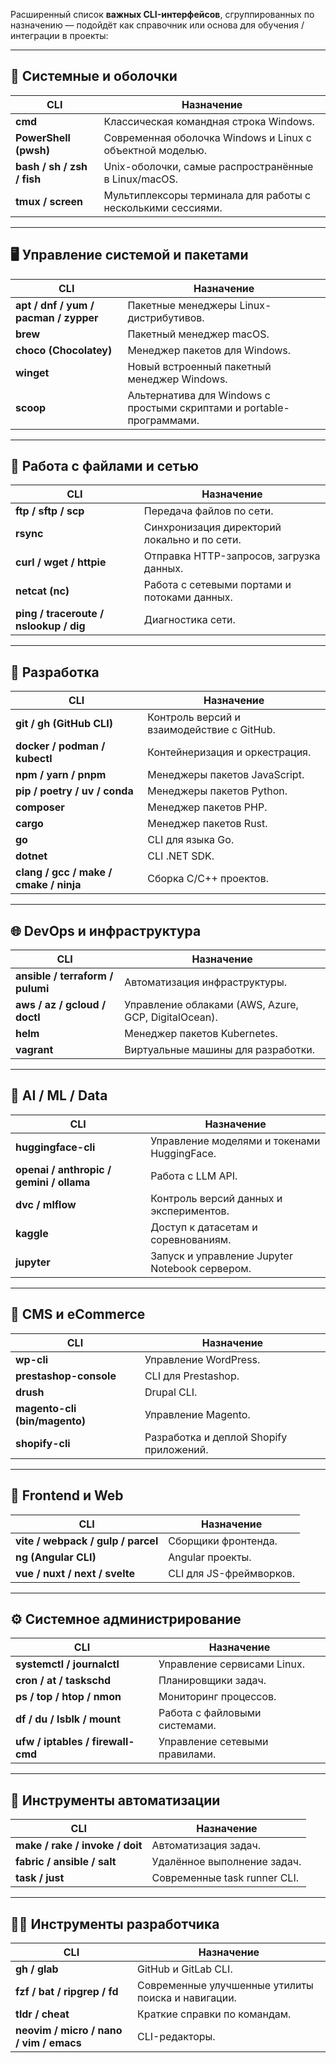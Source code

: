 Расширенный список **важных CLI-интерфейсов**, сгруппированных по назначению — подойдёт как справочник или основа для обучения / интеграции в проекты:

---

## 🧰 **Системные и оболочки**

| CLI                        | Назначение                                                  |
| -------------------------- | ----------------------------------------------------------- |
| **cmd**                    | Классическая командная строка Windows.                      |
| **PowerShell (pwsh)**      | Современная оболочка Windows и Linux с объектной моделью.   |
| **bash / sh / zsh / fish** | Unix-оболочки, самые распространённые в Linux/macOS.        |
| **tmux / screen**          | Мультиплексоры терминала для работы с несколькими сессиями. |

---

## 🖥 **Управление системой и пакетами**

| CLI                                   | Назначение                                                            |
| ------------------------------------- | --------------------------------------------------------------------- |
| **apt / dnf / yum / pacman / zypper** | Пакетные менеджеры Linux-дистрибутивов.                               |
| **brew**                              | Пакетный менеджер macOS.                                              |
| **choco (Chocolatey)**                | Менеджер пакетов для Windows.                                         |
| **winget**                            | Новый встроенный пакетный менеджер Windows.                           |
| **scoop**                             | Альтернатива для Windows с простыми скриптами и portable-программами. |

---

## 💾 **Работа с файлами и сетью**

| CLI                                    | Назначение                                   |
| -------------------------------------- | -------------------------------------------- |
| **ftp / sftp / scp**                   | Передача файлов по сети.                     |
| **rsync**                              | Синхронизация директорий локально и по сети. |
| **curl / wget / httpie**               | Отправка HTTP-запросов, загрузка данных.     |
| **netcat (nc)**                        | Работа с сетевыми портами и потоками данных. |
| **ping / traceroute / nslookup / dig** | Диагностика сети.                            |

---

## 🧱 **Разработка**

| CLI                                    | Назначение                                 |
| -------------------------------------- | ------------------------------------------ |
| **git / gh (GitHub CLI)**              | Контроль версий и взаимодействие с GitHub. |
| **docker / podman / kubectl**          | Контейнеризация и оркестрация.             |
| **npm / yarn / pnpm**                  | Менеджеры пакетов JavaScript.              |
| **pip / poetry / uv / conda**          | Менеджеры пакетов Python.                  |
| **composer**                           | Менеджер пакетов PHP.                      |
| **cargo**                              | Менеджер пакетов Rust.                     |
| **go**                                 | CLI для языка Go.                          |
| **dotnet**                             | CLI .NET SDK.                              |
| **clang / gcc / make / cmake / ninja** | Сборка C/C++ проектов.                     |

---

## 🌐 **DevOps и инфраструктура**

| CLI                              | Назначение                                           |
| -------------------------------- | ---------------------------------------------------- |
| **ansible / terraform / pulumi** | Автоматизация инфраструктуры.                        |
| **aws / az / gcloud / doctl**    | Управление облаками (AWS, Azure, GCP, DigitalOcean). |
| **helm**                         | Менеджер пакетов Kubernetes.                         |
| **vagrant**                      | Виртуальные машины для разработки.                   |

---

## 🧠 **AI / ML / Data**

| CLI                                      | Назначение                                     |
| ---------------------------------------- | ---------------------------------------------- |
| **huggingface-cli**                      | Управление моделями и токенами HuggingFace.    |
| **openai / anthropic / gemini / ollama** | Работа с LLM API.                              |
| **dvc / mlflow**                         | Контроль версий данных и экспериментов.        |
| **kaggle**                               | Доступ к датасетам и соревнованиям.            |
| **jupyter**                              | Запуск и управление Jupyter Notebook сервером. |

---

## 🛒 **CMS и eCommerce**

| CLI                           | Назначение                              |
| ----------------------------- | --------------------------------------- |
| **wp-cli**                    | Управление WordPress.                   |
| **prestashop-console**        | CLI для Prestashop.                     |
| **drush**                     | Drupal CLI.                             |
| **magento-cli (bin/magento)** | Управление Magento.                     |
| **shopify-cli**               | Разработка и деплой Shopify приложений. |

---

## 🧩 **Frontend и Web**

| CLI                                | Назначение              |
| ---------------------------------- | ----------------------- |
| **vite / webpack / gulp / parcel** | Сборщики фронтенда.     |
| **ng (Angular CLI)**               | Angular проекты.        |
| **vue / nuxt / next / svelte**     | CLI для JS-фреймворков. |

---

## ⚙️ **Системное администрирование**

| CLI                               | Назначение                     |
| --------------------------------- | ------------------------------ |
| **systemctl / journalctl**        | Управление сервисами Linux.    |
| **cron / at / taskschd**          | Планировщики задач.            |
| **ps / top / htop / nmon**        | Мониторинг процессов.          |
| **df / du / lsblk / mount**       | Работа с файловыми системами.  |
| **ufw / iptables / firewall-cmd** | Управление сетевыми правилами. |

---

## 🧰 **Инструменты автоматизации**

| CLI                             | Назначение                   |
| ------------------------------- | ---------------------------- |
| **make / rake / invoke / doit** | Автоматизация задач.         |
| **fabric / ansible / salt**     | Удалённое выполнение задач.  |
| **task / just**                 | Современные task runner CLI. |

---

## 🧑‍💻 **Инструменты разработчика**

| CLI                                     | Назначение                                         |
| --------------------------------------- | -------------------------------------------------- |
| **gh / glab**                           | GitHub и GitLab CLI.                               |
| **fzf / bat / ripgrep / fd**            | Современные улучшенные утилиты поиска и навигации. |
| **tldr / cheat**                        | Краткие справки по командам.                       |
| **neovim / micro / nano / vim / emacs** | CLI-редакторы.                                     |

